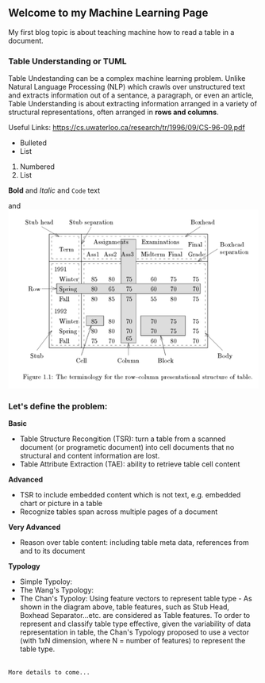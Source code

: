 ## Welcome to my Machine Learning Page
My first blog topic is about teaching machine how to read a table in a document.

### Table Understanding or TUML
Table Undestanding can be a complex machine learning problem.  Unlike Natural Language Processing (NLP) which crawls over unstructured text and extracts information out of a sentance, a paragraph, or even an article, Table Understanding is about extracting information arranged in a variety of structural representations, often arranged in **rows and columns**.


Useful Links:
https://cs.uwaterloo.ca/research/tr/1996/09/CS-96-09.pdf


- Bulleted
- List

1. Numbered
2. List

**Bold** and _Italic_ and `Code` text

and ![image](https://github.com/jcbnose/JohnChanML.github.io/blob/master/img_terminologyOfTable.png)

### Let's define the problem:
**Basic**
- Table Structure Recongition (TSR): turn a table from a scanned document (or programetic document) into cell documents that no structural and content information are lost.
- Table Attribute Extraction (TAE): ability to retrieve table cell content 

**Advanced**
- TSR to include embedded content which is not text, e.g. embedded chart or picture in a table
- Recognize tables span across multiple pages of a document

**Very Advanced**
- Reason over table content:
  including table meta data, references from and to its document

**Typology**
- Simple Typoloy:
- The Wang's Typology:
- The Chan's Typoloy:
  Using feature vectors to represent table type - As shown in the diagram above, table features, such as Stub Head, Boxhead Separator...etc. are considered as Table features.  To order to represent and classify table type effective, given the variability of data representation in table, the Chan's Typology proposed to use a vector (with 1xN dimension, where N = number of features) to represent the table type.


```

More details to come...

